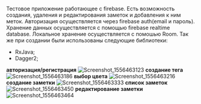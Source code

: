 Тестовое приложение работающее с firebase. 
Есть возможность создания, удаления и редактирования заметок и добавления к ним меток. 
Авторизация осуществляется через firebase auth(email и пароль).
Хранение данных осуществляется с помощью firebase realtime database.
Локальное хранение осуществляется с помошью Room.
Так же при создании были использованы следующие библиотеки:
- RxJava;
- Dagger2;

**авторизация/регистрация**
![Screenshot_1556463123](https://user-images.githubusercontent.com/16850154/56866194-3b98bd80-69df-11e9-888d-5e856efb13e2.png)
**создание тега**
![Screenshot_1556463186](https://user-images.githubusercontent.com/16850154/56866241-9a5e3700-69df-11e9-87c2-4d887bea3efb.png)
**выбор цвета**
![Screenshot_1556463216](https://user-images.githubusercontent.com/16850154/56866247-b1048e00-69df-11e9-8022-2bb6f35e067d.png)
**создание заметки**
![Screenshot_1556463333](https://user-images.githubusercontent.com/16850154/56866253-c2e63100-69df-11e9-8750-58712dcbc4d9.png)
**список заметок**
![Screenshot_1556463450](https://user-images.githubusercontent.com/16850154/56866256-ce395c80-69df-11e9-99da-723b0dbead64.png)
**редактирование заметки**
![Screenshot_1556463464](https://user-images.githubusercontent.com/16850154/56866261-d8f3f180-69df-11e9-89d6-08d4be138542.png)
